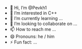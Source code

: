- 👋 Hi, I’m @Pevkh1
- 👀 I’m interested in C++
- 🌱 I’m currently learning ...
- 💞️ I’m looking to collaborate on ...
- 📫 How to reach me ...
- 😄 Pronouns: he / him
- ⚡ Fun fact: ...

<!---
Pevkh1/Pevkh1 is a ✨ special ✨ repository because its `README.md` (this file) appears on your GitHub profile.
You can click the Preview link to take a look at your changes.
--->

